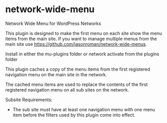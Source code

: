 network-wide-menu
=================

Network Wide Menu for WordPress Networks

This plugin is designed to make the first menu on each site show the menu items from the main site. If you want to manage multiple menus from the main site use <https://github.com/jasonroman/network-wide-menus>.

Install in either the mu-plugins folder or network activate from the plugins folder

This plugin caches a copy of the menu items from the first registered navigation menu on the main site in the network.

The cached menu items are used to replace the contents of the first registered navigation menu on all sub sites on the network.

Subsite Requirements:

- The sub site must have at least one navigation menu with one menu item before the filters used by this plugin come into effect.
